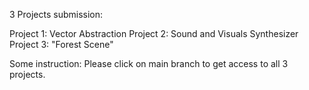 3 Projects submission: 

Project 1: Vector Abstraction 
Project 2: Sound and Visuals Synthesizer
Project 3: "Forest Scene" 

Some instruction:
Please click on main branch to get access to all 3 projects.

